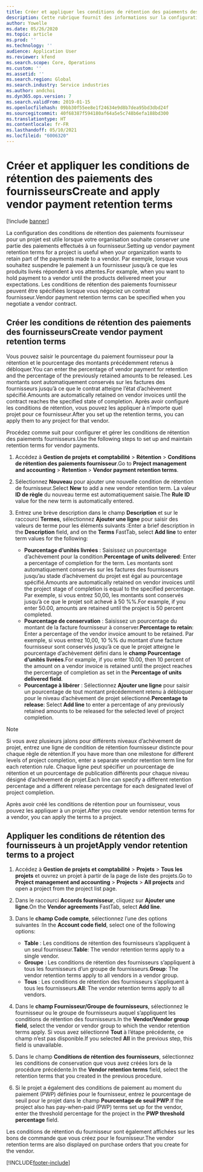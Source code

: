 ```yaml
---
title: Créer et appliquer les conditions de rétention des paiements des fournisseurs
description: Cette rubrique fournit des informations sur la configuration et la gestion des conditions de rétention pour les paiements des fournisseurs.
author: Yowelle
ms.date: 05/26/2020
ms.topic: article
ms.prod: ''
ms.technology: ''
audience: Application User
ms.reviewer: kfend
ms.search.scope: Core, Operations
ms.custom: ''
ms.assetid: ''
ms.search.region: Global
ms.search.industry: Service industries
ms.author: andchoi
ms.dyn365.ops.version: 7
ms.search.validFrom: 2019-01-15
ms.openlocfilehash: 09bb30f55ee8e1f24634e9d8b7dea95bd3dbd24f
ms.sourcegitcommit: 40f68387f594180af64a5e5c748b6efa188bd300
ms.translationtype: HT
ms.contentlocale: fr-FR
ms.lasthandoff: 05/10/2021
ms.locfileid: "6006320"
---
```

# <a name="create-and-apply-vendor-payment-retention-terms"></a><span data-ttu-id="e3939-103">Créer et appliquer les conditions de rétention des paiements des fournisseurs</span><span class="sxs-lookup"><span data-stu-id="e3939-103">Create and apply vendor payment retention terms</span></span>

[!include [banner](../includes/banner.md)] 

<span data-ttu-id="e3939-104">La configuration des conditions de rétention des paiements fournisseur pour un projet est utile lorsque votre organisation souhaite conserver une partie des paiements effectués à un fournisseur.</span><span class="sxs-lookup"><span data-stu-id="e3939-104">Setting up vendor payment retention terms for a project is useful when your organization wants to retain part of the payments made to a vendor.</span></span> <span data-ttu-id="e3939-105">Par exemple, lorsque vous souhaitez suspendre le paiement à un fournisseur jusqu’à ce que les produits livrés répondent à vos attentes.</span><span class="sxs-lookup"><span data-stu-id="e3939-105">For example, when you want to hold payment to a vendor until the products delivered meet your expectations.</span></span> <span data-ttu-id="e3939-106">Les conditions de rétention des paiements fournisseur peuvent être spécifiées lorsque vous négociez un contrat fournisseur.</span><span class="sxs-lookup"><span data-stu-id="e3939-106">Vendor payment retention terms can be specified when you negotiate a vendor contract.</span></span>

## <a name="create-vendor-payment-retention-terms"></a><span data-ttu-id="e3939-107">Créer les conditions de rétention des paiements des fournisseurs</span><span class="sxs-lookup"><span data-stu-id="e3939-107">Create vendor payment retention terms</span></span>

<span data-ttu-id="e3939-108">Vous pouvez saisir le pourcentage du paiement fournisseur pour la rétention et le pourcentage des montants précédemment retenus à débloquer.</span><span class="sxs-lookup"><span data-stu-id="e3939-108">You can enter the percentage of vendor payment for retention and the percentage of the previously retained amounts to be released.</span></span> <span data-ttu-id="e3939-109">Les montants sont automatiquement conservés sur les factures des fournisseurs jusqu’à ce que le contrat atteigne l’état d’achèvement spécifié.</span><span class="sxs-lookup"><span data-stu-id="e3939-109">Amounts are automatically retained on vendor invoices until the contract reaches the specified state of completion.</span></span> <span data-ttu-id="e3939-110">Après avoir configuré les conditions de rétention, vous pouvez les appliquer à n’importe quel projet pour ce fournisseur.</span><span class="sxs-lookup"><span data-stu-id="e3939-110">After you set up the retention terms, you can apply them to any project for that vendor.</span></span>

<span data-ttu-id="e3939-111">Procédez comme suit pour configurer et gérer les conditions de rétention des paiements fournisseurs.</span><span class="sxs-lookup"><span data-stu-id="e3939-111">Use the following steps to set up and maintain retention terms for vendor payments.</span></span> 

1. <span data-ttu-id="e3939-112">Accédez à **Gestion de projets et comptabilité** > **Rétention** > **Conditions de rétention des paiements fournisseur**.</span><span class="sxs-lookup"><span data-stu-id="e3939-112">Go to **Project management and accounting** > **Retention** > **Vendor payment retention terms**.</span></span>
2. <span data-ttu-id="e3939-113">Sélectionnez **Nouveau** pour ajouter une nouvelle condition de rétention de fournisseur.</span><span class="sxs-lookup"><span data-stu-id="e3939-113">Select **New** to add a new vendor retention term.</span></span> <span data-ttu-id="e3939-114">La valeur **ID de règle** du nouveau terme est automatiquement saisie.</span><span class="sxs-lookup"><span data-stu-id="e3939-114">The **Rule ID** value for the new term is automatically entered.</span></span> 
3. <span data-ttu-id="e3939-115">Entrez une brève description dans le champ **Description** et sur le raccourci **Termes**, sélectionnez **Ajouter une ligne** pour saisir des valeurs de terme pour les éléments suivants :</span><span class="sxs-lookup"><span data-stu-id="e3939-115">Enter a brief description in the **Description** field, and on the **Terms** FastTab, select **Add line** to enter term values for the following:</span></span>

   - <span data-ttu-id="e3939-116">**Pourcentage d’unités livrées** : Saisissez un pourcentage d’achèvement pour la condition.</span><span class="sxs-lookup"><span data-stu-id="e3939-116">**Percentage of units delivered**: Enter a percentage of completion for the term.</span></span> <span data-ttu-id="e3939-117">Les montants sont automatiquement conservés sur les factures des fournisseurs jusqu’au stade d’achèvement du projet est égal au pourcentage spécifié.</span><span class="sxs-lookup"><span data-stu-id="e3939-117">Amounts are automatically retained on vendor invoices until the project stage of completion is equal to the specified percentage.</span></span> <span data-ttu-id="e3939-118">Par exemple, si vous entrez 50,00, les montants sont conservés jusqu’à ce que le projet soit achevé à 50 %%.</span><span class="sxs-lookup"><span data-stu-id="e3939-118">For example, if you enter 50.00, amounts are retained until the project is 50 percent completed.</span></span>
   - <span data-ttu-id="e3939-119">**Pourcentage de conservation** : Saisissez un pourcentage du montant de la facture fournisseur à conserver.</span><span class="sxs-lookup"><span data-stu-id="e3939-119">**Percentage to retain**: Enter a percentage of the vendor invoice amount to be retained.</span></span> <span data-ttu-id="e3939-120">Par exemple, si vous entrez 10,00, 10 %% du montant d’une facture fournisseur sont conservés jusqu’à ce que le projet atteigne le pourcentage d’achèvement défini dans le **champ Pourcentage d’unités livrées**.</span><span class="sxs-lookup"><span data-stu-id="e3939-120">For example, if you enter 10.00, then 10 percent of the amount on a vendor invoice is retained until the project reaches the percentage of completion as set in the **Percentage of units delivered field**.</span></span>
   - <span data-ttu-id="e3939-121">**Pourcentage à libérer** : Sélectionnez **Ajouter une ligne** pour saisir un pourcentage de tout montant précédemment retenu à débloquer pour le niveau d’achèvement de projet sélectionné.</span><span class="sxs-lookup"><span data-stu-id="e3939-121">**Percentage to release**: Select **Add line** to enter a percentage of any previously retained amounts to be released for the selected level of project completion.</span></span>

> [!NOTE]
> <span data-ttu-id="e3939-122">Si vous avez plusieurs jalons pour différents niveaux d’achèvement de projet, entrez une ligne de condition de rétention fournisseur distincte pour chaque règle de rétention.</span><span class="sxs-lookup"><span data-stu-id="e3939-122">If you have more than one milestone for different levels of project completion, enter a separate vendor retention term line for each retention rule.</span></span> <span data-ttu-id="e3939-123">Chaque ligne peut spécifier un pourcentage de rétention et un pourcentage de publication différents pour chaque niveau désigné d’achèvement de projet.</span><span class="sxs-lookup"><span data-stu-id="e3939-123">Each line can specify a different retention percentage and a different release percentage for each designated level of project completion.</span></span>

<span data-ttu-id="e3939-124">Après avoir créé les conditions de rétention pour un fournisseur, vous pouvez les appliquer à un projet.</span><span class="sxs-lookup"><span data-stu-id="e3939-124">After you create vendor retention terms for a vendor, you can apply the terms to a project.</span></span>

## <a name="apply-vendor-retention-terms-to-a-project"></a><span data-ttu-id="e3939-125">Appliquer les conditions de rétention des fournisseurs à un projet</span><span class="sxs-lookup"><span data-stu-id="e3939-125">Apply vendor retention terms to a project</span></span>

1. <span data-ttu-id="e3939-126">Accédez à **Gestion de projets et comptabilité** > **Projets** > **Tous les projets** et ouvrez un projet à partir de la page de liste des projets.</span><span class="sxs-lookup"><span data-stu-id="e3939-126">Go to **Project management and accounting** > **Projects** > **All projects** and open a project from the project list page.</span></span>
2. <span data-ttu-id="e3939-127">Dans le raccourci **Accords fournisseur**, cliquez sur **Ajouter une ligne**.</span><span class="sxs-lookup"><span data-stu-id="e3939-127">On the **Vendor agreements** FastTab, select **Add line**.</span></span>
3. <span data-ttu-id="e3939-128">Dans le **champ Code compte**, sélectionnez l’une des options suivantes :</span><span class="sxs-lookup"><span data-stu-id="e3939-128">In the **Account code field**, select one of the following options:</span></span> 

   - <span data-ttu-id="e3939-129">**Table** : Les conditions de rétention des fournisseurs s’appliquent à un seul fournisseur.</span><span class="sxs-lookup"><span data-stu-id="e3939-129">**Table**: The vendor retention terms apply to a single vendor.</span></span>
   - <span data-ttu-id="e3939-130">**Groupe** : Les conditions de rétention des fournisseurs s’appliquent à tous les fournisseurs d’un groupe de fournisseurs.</span><span class="sxs-lookup"><span data-stu-id="e3939-130">**Group**: The vendor retention terms apply to all vendors in a vendor group.</span></span>
   - <span data-ttu-id="e3939-131">**Tous** : Les conditions de rétention des fournisseurs s’appliquent à tous les fournisseurs.</span><span class="sxs-lookup"><span data-stu-id="e3939-131">**All**: The vendor retention terms apply to all vendors.</span></span>

4. <span data-ttu-id="e3939-132">Dans le **champ Fournisseur/Groupe de fournisseurs**, sélectionnez le fournisseur ou le groupe de fournisseurs auquel s’appliquent les conditions de rétention des fournisseurs.</span><span class="sxs-lookup"><span data-stu-id="e3939-132">In the **Vendor/Vendor group field**, select the vendor or vendor group to which the vendor retention terms apply.</span></span> <span data-ttu-id="e3939-133">Si vous avez sélectionné **Tout** à l’étape précédente, ce champ n’est pas disponible.</span><span class="sxs-lookup"><span data-stu-id="e3939-133">If you selected **All** in the previous step, this field is unavailable.</span></span>
5. <span data-ttu-id="e3939-134">Dans le champ **Conditions de rétention des fournisseurs**, sélectionnez les conditions de conservation que vous avez créées lors de la procédure précédente.</span><span class="sxs-lookup"><span data-stu-id="e3939-134">In the **Vendor retention terms** field, select the retention terms that you created in the previous procedure.</span></span>
6. <span data-ttu-id="e3939-135">Si le projet a également des conditions de paiement au moment du paiement (PWP) définies pour le fournisseur, entrez le pourcentage de seuil pour le projet dans le champ **Pourcentage de seuil PWP**.</span><span class="sxs-lookup"><span data-stu-id="e3939-135">If the project also has pay-when-paid (PWP) terms set up for the vendor, enter the threshold percentage for the project in the **PWP threshold percentage** field.</span></span>

<span data-ttu-id="e3939-136">Les conditions de rétention du fournisseur sont également affichées sur les bons de commande que vous créez pour le fournisseur.</span><span class="sxs-lookup"><span data-stu-id="e3939-136">The vendor retention terms are also displayed on purchase orders that you create for the vendor.</span></span>


[!INCLUDE[footer-include](../includes/footer-banner.md)]